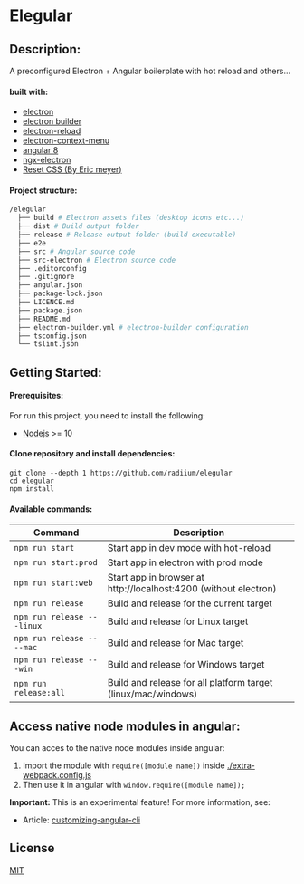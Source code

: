 # Elegular

## Description:
A preconfigured Electron + Angular boilerplate with hot reload and others...

#### built with:

- [electron](https://electron.atom.io/)
- [electron builder](https://github.com/electron-userland/electron-builder/) 
- [electron-reload](https://github.com/yan-foto/electron-reload#readme)
- [electron-context-menu](https://github.com/sindresorhus/electron-context-menu)
- [angular 8](https://angular.io/)
- [ngx-electron](https://github.com/ThorstenHans/ngx-electron)
- [Reset CSS (By Eric meyer)](http://meyerweb.com/eric/tools/css/reset/)

#### Project structure:
```bash
/elegular
  ├── build # Electron assets files (desktop icons etc...)
  ├── dist # Build output folder
  ├── release # Release output folder (build executable)
  ├── e2e
  ├── src # Angular source code
  ├── src-electron # Electron source code
  ├── .editorconfig
  ├── .gitignore
  ├── angular.json
  ├── package-lock.json
  ├── LICENCE.md
  ├── package.json
  ├── README.md
  ├── electron-builder.yml # electron-builder configuration
  ├── tsconfig.json
  └── tslint.json
```

## Getting Started:

#### Prerequisites:
For run this project, you need to install the following:  
- [Nodejs](https://nodejs.org) >= 10   

#### Clone repository and install dependencies:
```
git clone --depth 1 https://github.com/radiium/elegular
cd elegular
npm install
```

#### Available commands:

| Command | Description |
|---------|-------------|
| `npm run start` | Start app in dev mode with hot-reload  |
| `npm run start:prod` | Start app in electron with prod mode |
| `npm run start:web` | Start app in browser at http://localhost:4200 (without electron) |
| `npm run release` | Build and release for the current target |
| `npm run release -- -linux` | Build and release for Linux target |
| `npm run release -- --mac` | Build and release for Mac target |
| `npm run release -- -win` | Build and release for Windows  target|
| `npm run release:all` | Build and release for all platform target (linux/mac/windows) |


## Access native node modules in angular:

You can acces to the native node modules inside angular:
1. Import the module with ```require([module name])``` inside [./extra-webpack.config.js](./extra-webpack.config.js)
2. Then use it in angular with ```window.require([module name]);```

**Important:** This is an experimental feature! 
For more information, see:
- Article: [customizing-angular-cli](https://codeburst.io/customizing-angular-cli-6-build-an-alternative-to-ng-eject-a48304cd3b21)


## License

[MIT](LICENCE.md)
